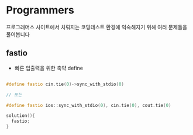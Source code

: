 # Programmers

프로그래머스 사이트에서 치뤄지는 코딩테스트 환경에 익숙해지기 위해 여러 문제들을 풀어봅니다

## fastio

+ 빠른 입출력을 위한 축약 define

```cpp

#define fastio cin.tie(0)->sync_with_stdio(0)

// 또는

#define fastio ios::sync_with_stdio(0), cin.tie(0), cout.tie(0)

solution(){
  fastio;
}

```
